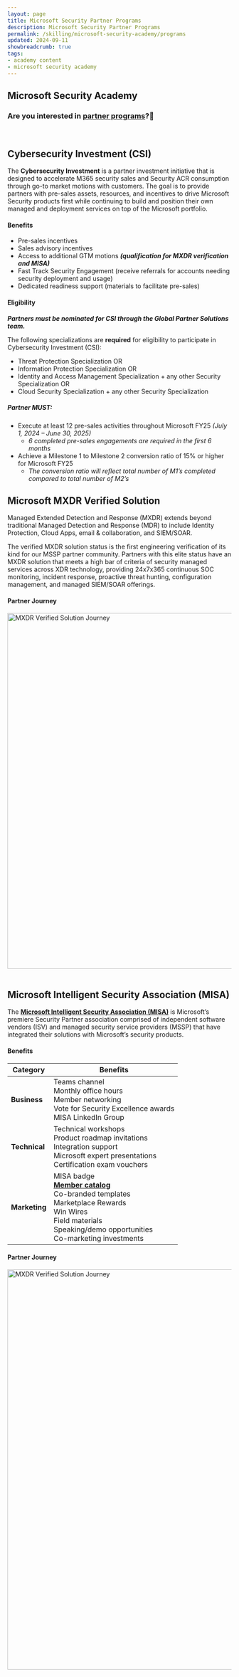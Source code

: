 ```yaml
---
layout: page
title: Microsoft Security Partner Programs
description: Microsoft Security Partner Programs
permalink: /skilling/microsoft-security-academy/programs
updated: 2024-09-11
showbreadcrumb: true
tags: 
- academy content
- microsoft security academy
---
```


## Microsoft Security Academy

### Are you interested in [partner programs](https://www.microsoft.com/en-us/security/business/partnerships)?🤝


<div>&nbsp;</div>


## Cybersecurity Investment (CSI)

The **Cybersecurity Investment** is a partner investment initiative that is designed to accelerate M365 security sales and Security ACR consumption through go-to market motions with customers. The goal is to provide partners with pre-sales assets, resources, and incentives to drive Microsoft Security products first while continuing to build and position their own managed and deployment services on top of the Microsoft portfolio.

#### Benefits

- Pre-sales incentives
- Sales advisory incentives
- Access to additional GTM motions ***(qualification for MXDR verification and MISA)***
- Fast Track Security Engagement (receive referrals for accounts needing security deployment and usage)
- Dedicated readiness support (materials to facilitate pre-sales)

#### Eligibility

***Partners must be nominated for CSI through the Global Partner Solutions team.***

The following specializations are **required** for eligibility to participate in Cybersecurity Investment (CSI):

- Threat Protection Specialization OR
- Information Protection Specialization OR
- Identity and Access Management Specialization + any other Security Specialization OR
- Cloud Security Specialization + any other Security Specialization

##### Partner MUST:

- Execute at least 12 pre-sales activities throughout Microsoft FY25 *(July 1, 2024 – June 30, 2025)*
  - *6 completed pre-sales engagements are required in the first 6 months*
- Achieve a Milestone 1 to Milestone 2 conversion ratio of 15% or higher for Microsoft FY25
  - *The conversion ratio will reflect total number of M1’s completed compared to total number of M2’s*


## Microsoft MXDR Verified Solution

Managed Extended Detection and Response (MXDR) extends beyond traditional Managed Detection and Response (MDR) to include Identity Protection, Cloud Apps, email & collaboration, and SIEM/SOAR.

The verified MXDR solution status is the first engineering verification of its kind for our MSSP partner community. Partners with this elite status have an MXDR solution that meets a high bar of criteria of security managed services across XDR technology, providing 24x7x365 continuous SOC monitoring, incident response, proactive threat hunting, configuration management, and managed SIEM/SOAR offerings.

#### Partner Journey

<img src="{{ site.baseurl }}/assets/msa/Screenshot 2024-09-10 160531.png" alt="MXDR Verified Solution Journey" width="800">

<div> </div>

## Microsoft Intelligent Security Association (MISA)

The **[Microsoft Intelligent Security Association (MISA)](https://www.microsoft.com/en-us/security/business/intelligent-security-association)** is Microsoft’s premiere Security Partner association comprised of independent software vendors (ISV) and managed security service providers (MSSP) that have integrated their solutions with Microsoft’s security products.

#### Benefits

| **Category** | **Benefits** |
|--------------|--------------|
| **Business** | Teams channel<br>Monthly office hours<br>Member networking<br>Vote for Security Excellence awards<br>MISA LinkedIn Group |
| **Technical** | Technical workshops<br>Product roadmap invitations<br>Integration support<br>Microsoft expert presentations<br>Certification exam vouchers |
| **Marketing** | MISA badge<br>**[Member catalog](https://www.microsoft.com/misapartnercatalog)**<br>Co-branded templates<br>Marketplace Rewards<br>Win Wires<br>Field materials<br>Speaking/demo opportunities<br>Co-marketing investments |

#### Partner Journey

<img src="{{ site.baseurl }}/assets/msa/MISA Partner Journey.png" alt="MXDR Verified Solution Journey" width="900">